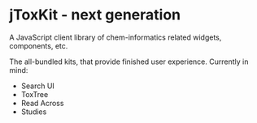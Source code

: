 # jToxKit - next generation
A JavaScript client library of chem-informatics related widgets, components, etc.

The all-bundled kits, that provide finished user experience. Currently in mind:

- Search UI
- ToxTree
- Read Across
- Studies
